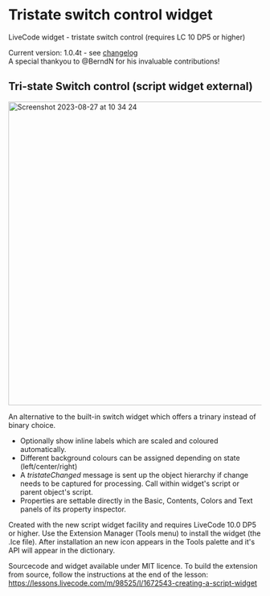 # Tristate switch control widget
LiveCode widget - tristate switch control (requires LC 10 DP5 or higher)

Current version: 1.0.4t - see [changelog](/changelog.md)<br>
A special thankyou to @BerndN for his invaluable contributions!

## Tri-state Switch control (script widget external)
<img width="604" alt="Screenshot 2023-08-27 at 10 34 24" src="https://github.com/stam66/tristate/assets/5677273/4bc37c4e-29ca-4755-90d6-7ee10e8258c6">



An alternative to the built-in switch widget which offers a trinary instead of binary choice.
- Optionally show inline labels which are scaled and coloured automatically.
- Different background colours can be assigned depending on state (left/center/right)
- A _tristateChanged_ message is sent up the object hierarchy if change needs to be captured for processing. Call within widget's script or parent object's script.
- Properties are settable directly in the Basic, Contents, Colors and Text panels of its property inspector.

Created with the new script widget facility and requires LiveCode 10.0 DP5 or higher.
Use the Extension Manager (Tools menu) to install the widget (the .lce file). After installation an new icon appears in the Tools palette and it's API will appear in the dictionary.

Sourcecode and widget available under MIT licence.
To build the extension from source, follow the instructions at the end of the lesson: https://lessons.livecode.com/m/98525/l/1672543-creating-a-script-widget
